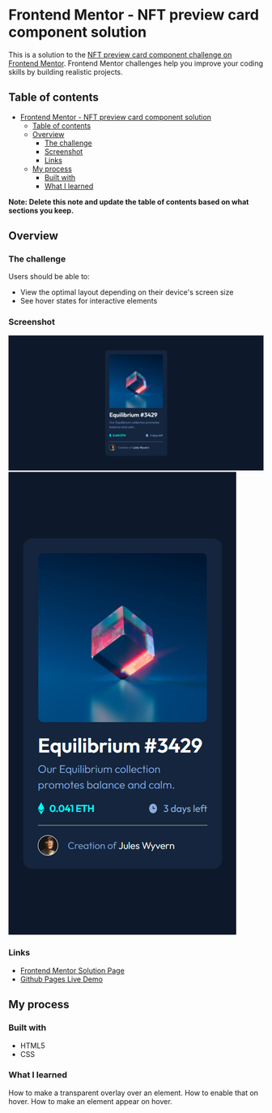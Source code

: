 # Frontend Mentor - NFT preview card component solution

This is a solution to the [NFT preview card component challenge on Frontend Mentor](https://www.frontendmentor.io/challenges/nft-preview-card-component-SbdUL_w0U). Frontend Mentor challenges help you improve your coding skills by building realistic projects. 

## Table of contents

- [Frontend Mentor - NFT preview card component solution](#frontend-mentor---nft-preview-card-component-solution)
  - [Table of contents](#table-of-contents)
  - [Overview](#overview)
    - [The challenge](#the-challenge)
    - [Screenshot](#screenshot)
    - [Links](#links)
  - [My process](#my-process)
    - [Built with](#built-with)
    - [What I learned](#what-i-learned)

**Note: Delete this note and update the table of contents based on what sections you keep.**

## Overview

### The challenge

Users should be able to:

- View the optimal layout depending on their device's screen size
- See hover states for interactive elements

### Screenshot

![Desktop Design](./1440p-wide.png)
![Mobile Design](./375p-wide.png)

### Links

- [Frontend Mentor Solution Page](https://www.frontendmentor.io/solutions/nft-preview-card-component-usingg-html-and-css-6s1xrupxO)
- [Github Pages Live Demo](https://jorgemunozcerda.github.io/fm-newbie-nft-preview-card-component/)

## My process

### Built with

- HTML5
- CSS

### What I learned

How to make a transparent overlay over an element. How to enable that on hover. How to make an element appear on hover.